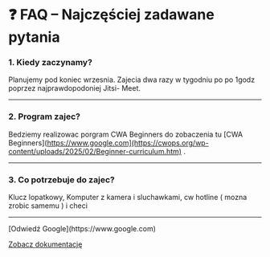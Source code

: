 # ❓ FAQ – Najczęściej zadawane pytania

### 1. Kiedy zaczynamy?
Planujemy pod koniec wrzesnia. Zajecia dwa razy w tygodniu po po 1godz poprzez najprawdopodoniej Jitsi- Meet.

---

### 2. Program zajec?
Bedziemy realizowac porgram CWA Beginners do zobaczenia tu [CWA Beginners](https://www.google.com](https://cwops.org/wp-content/uploads/2025/02/Beginner-curriculum.htm) .

---

### 3. Co potrzebuje do zajec?
Klucz lopatkowy, Komputer z kamera i sluchawkami, cw hotline ( mozna zrobic samemu ) i checi

---

<!-- Dodaj więcej pytań i odpowiedzi poniżej --> [Odwiedź Google](https://www.google.com)

[Zobacz dokumentację](docs/instrukcja.md)

